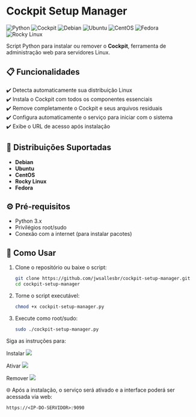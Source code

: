 # Cockpit Setup Manager

![Python](https://img.shields.io/badge/Python-3776AB?style=for-the-badge&logo=python&logoColor=white)
![Cockpit](https://img.shields.io/badge/Cockpit-0066CC?style=for-the-badge&logo=cockpit&logoColor=white)
![Debian](https://img.shields.io/badge/Debian-A81D33?style=for-the-badge&logo=debian&logoColor=white)
![Ubuntu](https://img.shields.io/badge/Ubuntu-E95420?style=for-the-badge&logo=ubuntu&logoColor=white)
![CentOS](https://img.shields.io/badge/Cent%20OS-262577?style=for-the-badge&logo=centos&logoColor=white)
![Fedora](https://img.shields.io/badge/Fedora-294172?style=for-the-badge&logo=fedora&logoColor=white)
![Rocky Linux](https://img.shields.io/badge/Rocky%20Linux-10B981?style=for-the-badge&logo=rockylinux&logoColor=white)

Script Python para instalar ou remover o **Cockpit**, ferramenta de administração web para servidores Linux.

## 📋 Funcionalidades

✔️ Detecta automaticamente sua distribuição Linux  
✔️ Instala o Cockpit com todos os componentes essenciais  
✔️ Remove completamente o Cockpit e seus arquivos residuais  
✔️ Configura automaticamente o serviço para iniciar com o sistema  
✔️ Exibe o URL de acesso após instalação  

## 🐧 Distribuições Suportadas

- **Debian**
- **Ubuntu**
- **CentOS**
- **Rocky Linux**
- **Fedora**

## ⚙️ Pré-requisitos

- Python 3.x
- Privilégios root/sudo
- Conexão com a internet (para instalar pacotes)

## 🚀 Como Usar

1. Clone o repositório ou baixe o script:
   ```bash
   git clone https://github.com/jwsallesbr/cockpit-setup-manager.git
   cd cockpit-setup-manager
   ```
2. Torne o script executável:
   ```bash
   chmod +x cockpit-setup-manager.py
   ```
3. Execute como root/sudo:
   ```bash
   sudo ./cockpit-setup-manager.py
      ```

Siga as instruções para:

   Instalar
   <img src="install.png">

   Ativar
   <img src="activate.png">

   Remover
   <img src="remove.png">
   

🌐 Após a instalação, o serviço será ativado e a interface poderá ser acessada via web:
```
https://<IP-DO-SERVIDOR>:9090
```

